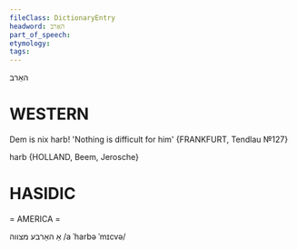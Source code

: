 ```yaml
---
fileClass: DictionaryEntry
headword: האַרב
part_of_speech: 
etymology: 
tags: 
---
```

האַרב

WESTERN
========

Dem is nix harb! 'Nothing is difficult for him'
{FRANKFURT, Tendlau №127}

harb {HOLLAND, Beem, Jerosche}

HASIDIC
=======
= AMERICA = 

אַ האַרבע מצווה
/a ˈharbə ˈmɪcvə/
